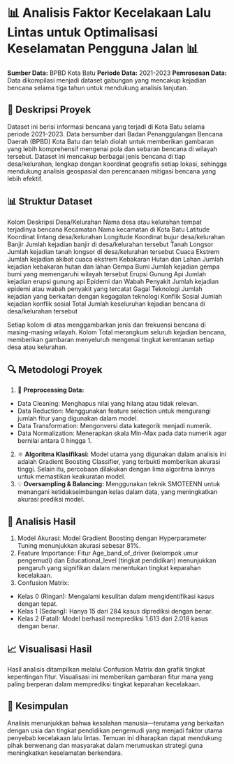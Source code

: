 # 📊 **Analisis Faktor Kecelakaan Lalu Lintas untuk Optimalisasi Keselamatan Pengguna Jalan** 📊
**Sumber Data:** BPBD Kota Batu
**Periode Data:** 2021-2023
**Pemrosesan Data:** Data dikompilasi menjadi dataset gabungan yang mencakup kejadian bencana selama tiga tahun untuk mendukung analisis lanjutan.

## 📖 **Deskripsi Proyek**
Dataset ini berisi informasi bencana yang terjadi di Kota Batu selama periode 2021–2023. Data bersumber dari Badan Penanggulangan Bencana Daerah (BPBD) Kota Batu dan telah diolah untuk memberikan gambaran yang lebih komprehensif mengenai pola dan sebaran bencana di wilayah tersebut. Dataset ini mencakup berbagai jenis bencana di tiap desa/kelurahan, lengkap dengan koordinat geografis setiap lokasi, sehingga mendukung analisis geospasial dan perencanaan mitigasi bencana yang lebih efektif.

## 📊 **Struktur Dataset**
Kolom	Deskripsi
Desa/Kelurahan	Nama desa atau kelurahan tempat terjadinya bencana
Kecamatan	Nama kecamatan di Kota Batu
Latitude	Koordinat lintang desa/kelurahan
Longitude	Koordinat bujur desa/kelurahan
Banjir	Jumlah kejadian banjir di desa/kelurahan tersebut
Tanah Longsor	Jumlah kejadian tanah longsor di desa/kelurahan tersebut
Cuaca Ekstrem	Jumlah kejadian akibat cuaca ekstrem
Kebakaran Hutan dan Lahan	Jumlah kejadian kebakaran hutan dan lahan
Gempa Bumi	Jumlah kejadian gempa bumi yang memengaruhi wilayah tersebut
Erupsi Gunung Api	Jumlah kejadian erupsi gunung api
Epidemi dan Wabah Penyakit	Jumlah kejadian epidemi atau wabah penyakit yang tercatat
Gagal Teknologi	Jumlah kejadian yang berkaitan dengan kegagalan teknologi
Konflik Sosial	Jumlah kejadian konflik sosial
Total	Jumlah keseluruhan kejadian bencana di desa/kelurahan tersebut

Setiap kolom di atas menggambarkan jenis dan frekuensi bencana di masing-masing wilayah. Kolom Total merangkum seluruh kejadian bencana, memberikan gambaran menyeluruh mengenai tingkat kerentanan setiap desa atau kelurahan.

## 🔍 **Metodologi Proyek**
1. 🔄 **Preprocessing Data:**
- Data Cleaning: Menghapus nilai yang hilang atau tidak relevan.
- Data Reduction: Menggunakan feature selection untuk mengurangi jumlah fitur yang digunakan dalam model.
- Data Transformation: Mengonversi data kategorik menjadi numerik.
- Data Normalization: Menerapkan skala Min-Max pada data numerik agar bernilai antara 0 hingga 1.
2. ⚛️ **Algoritma Klasifikasi:**
  Model utama yang digunakan dalam analisis ini adalah Gradient Boosting Classifier, yang terbukti memberikan akurasi tinggi. Selain itu, percobaan dilakukan dengan lima algoritma lainnya untuk memastikan keakuratan model.
3. 💡 **Oversampling & Balancing:**
 Menggunakan teknik SMOTEENN untuk menangani ketidakseimbangan kelas dalam data, yang meningkatkan akurasi prediksi model.

## 📝 **Analisis Hasil**
1. Model Akurasi: Model Gradient Boosting dengan Hyperparameter Tuning menunjukkan akurasi sebesar 81%.
2. Feature Importance: Fitur Age_band_of_driver (kelompok umur pengemudi) dan Educational_level (tingkat pendidikan) menunjukkan pengaruh yang signifikan dalam menentukan tingkat keparahan kecelakaan.
3. Confusion Matrix:
- Kelas 0 (Ringan): Mengalami kesulitan dalam mengidentifikasi kasus dengan tepat.
- Kelas 1 (Sedang): Hanya 15 dari 284 kasus diprediksi dengan benar.
- Kelas 2 (Fatal): Model berhasil memprediksi 1.613 dari 2.018 kasus dengan benar.

## 📈 **Visualisasi Hasil**
Hasil analisis ditampilkan melalui Confusion Matrix dan grafik tingkat kepentingan fitur. Visualisasi ini memberikan gambaran fitur mana yang paling berperan dalam memprediksi tingkat keparahan kecelakaan.

## 📂 **Kesimpulan**
Analisis menunjukkan bahwa kesalahan manusia—terutama yang berkaitan dengan usia dan tingkat pendidikan pengemudi yang menjadi faktor utama penyebab kecelakaan lalu lintas. Temuan ini diharapkan dapat mendukung pihak berwenang dan masyarakat dalam merumuskan strategi guna meningkatkan keselamatan berkendara.
